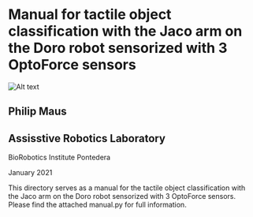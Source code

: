 # Manual for tactile object classification with the Jaco arm on the Doro robot sensorized with 3 OptoForce sensors #

![Alt text](/home/philip/Studium/Master/Pisa/Thesis/Manual/pics/doro_setup.png?raw=true "Title")

## Philip Maus ##

## Assisstive Robotics Laboratory ##

BioRobotics Institute Pontedera

January 2021

This directory serves as a manual for the tactile object classification with the Jaco arm on the Doro robot sensorized with 3 OptoForce sensors.
Please find the attached manual.py for full information.
